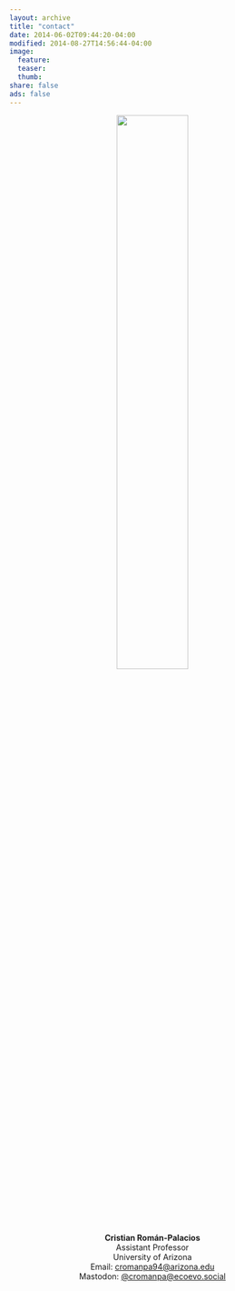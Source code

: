 ```yaml
---
layout: archive
title: "contact"
date: 2014-06-02T09:44:20-04:00
modified: 2014-08-27T14:56:44-04:00
image:
  feature:
  teaser:
  thumb:
share: false
ads: false
---
```


<p align="center">
  <img src="2019-11-21 10.51.14.jpg" width="50%" height="50%">  <br><br>
  <b>Cristian Román-Palacios</b><br>
  Assistant Professor<br>
  University of Arizona<br>  
  Email: <a href="mailto:cromanpa@arizona.edu">cromanpa94@arizona.edu</a><br>  
  Mastodon: <a rel="me" href="https://ecoevo.social/@cromanpa">@cromanpa@ecoevo.social</a>
</p>
